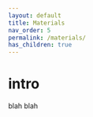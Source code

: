 ```yaml
---
layout: default
title: Materials
nav_order: 5
permalink: /materials/
has_children: true
---
```


# intro 

blah blah